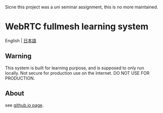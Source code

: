 Sicne this project was a uni seminar assignment, this is no more maintained.

# WebRTC fullmesh learning system
English | [日本語](./README.jp.md)

## Warning
  This system is built for learning purpose, and is supposed to only run locally. Not secure for production use on the internet. DO NOT USE FOR PRODUCTION.

## About
 see [github.io page](https://ac34.github.io/WebRTC-fullmesh-learning-system/).
